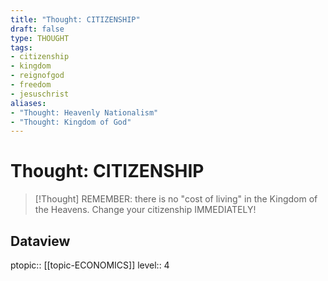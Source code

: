 ```yaml
---
title: "Thought: CITIZENSHIP"
draft: false
type: THOUGHT
tags:
- citizenship
- kingdom
- reignofgod
- freedom
- jesuschrist
aliases:
- "Thought: Heavenly Nationalism"
- "Thought: Kingdom of God"
---
```

# Thought: CITIZENSHIP
> [!Thought]
> REMEMBER: there is no "cost of living" in the Kingdom of the Heavens.
> Change your citizenship IMMEDIATELY!

## Dataview
ptopic:: [[topic-ECONOMICS]]
level:: 4
